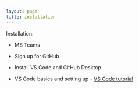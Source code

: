 ```yaml
---
layout: page
title: installation
---
```


Installation:
- MS Teams
- Sign up for GitHub
- Install VS Code and GitHub Desktop

- VS Code basics and setting up - [VS Code tutorial](https://code.visualstudio.com/docs/introvideos/basics)
